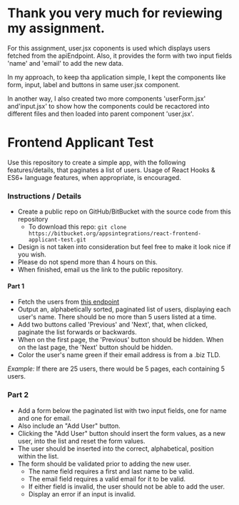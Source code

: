 # Thank you very much for reviewing my assignment.

For this assignment, user.jsx coponents is used which displays users fetched from the apiEndpoint. Also, it provides the form with two input fields 'name' and 'email' to add the new data.

In my approach, to keep tha application simple, I kept the components like form, input, label and buttons in same user.jsx component.

In another way, I also created two more components 'userForm.jsx' and'input.jsx' to show how the components could be recactored into different files and then loaded into parent component 'user.jsx'.

# Frontend Applicant Test

Use this repository to create a simple app, with the following features/details, that paginates a list of users. Usage of React Hooks & ES6+ language features, when appropriate, is encouraged.

### Instructions / Details

- Create a public repo on GitHub/BitBucket with the source code from this repository
  - To download this repo: `git clone https://bitbucket.org/appsintegrations/react-frontend-applicant-test.git`
- Design is not taken into consideration but feel free to make it look nice if you wish.
- Please do not spend more than 4 hours on this.
- When finished, email us the link to the public repository.

#### Part 1

- Fetch the users from [this endpoint](https://jsonplaceholder.typicode.com/users)
- Output an, alphabetically sorted, paginated list of users, displaying each user's name. There should be no more than 5 users listed at a time.
- Add two buttons called 'Previous' and 'Next', that, when clicked, paginate the list forwards or backwards.
- When on the first page, the 'Previous' button should be hidden. When on the last page, the 'Next' button should be hidden.
- Color the user's name green if their email address is from a .biz TLD.

_Example:_ If there are 25 users, there would be 5 pages, each containing 5 users.

### Part 2

- Add a form below the paginated list with two input fields, one for name and one for email.
- Also include an "Add User" button.
- Clicking the "Add User" button should insert the form values, as a new user, into the list and reset the form values.
- The user should be inserted into the correct, alphabetical, position within the list.
- The form should be validated prior to adding the new user.
  - The name field requires a first and last name to be valid.
  - The email field requires a valid email for it to be valid.
  - If either field is invalid, the user should not be able to add the user.
  - Display an error if an input is invalid.
